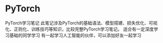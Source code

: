 # PyTorch
PyTorch学习笔记
此笔记涉及PyTorch的基础语法、模型搭建、损失优化、可视化、正则化、训练技巧等知识，比较完整PyTorch学习笔记。
适合有一定深度学习基础的同学学习
有一起学习人工智能的伙伴，可以添加好友一起学习
